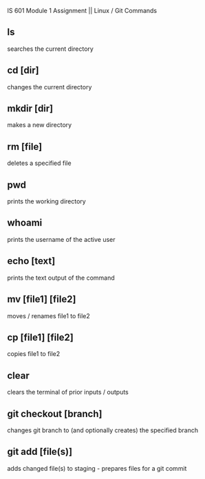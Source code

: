 IS 601 Module 1 Assignment || Linux / Git Commands

## ls

searches the current directory

## cd [dir]

changes the current directory

## mkdir [dir]

makes a new directory

## rm [file]

deletes a specified file

## pwd

prints the working directory

## whoami

prints the username of the active user

## echo [text]

prints the text output of the command

## mv [file1] [file2]

moves / renames file1 to file2

## cp [file1] [file2]

copies file1 to file2

## clear

clears the terminal of prior inputs / outputs

## git checkout [branch]

changes git branch to (and optionally creates) the specified branch

## git add [file(s)]

adds changed file(s) to staging - prepares files for a git commit
